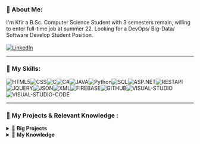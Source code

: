 <!-- About Me -->
### 🦁 About Me:
I'm Kfir a B.Sc. Computer Science Student with 3 semesters remain, willing to enter full-time job at summer 22. Looking for a DevOps/ Big-Data/ Software Develop Student Position.
<br/><br/>[![LinkedIn](https://img.shields.io/badge/linkedin-%230077B5.svg?&style=for-the-badge&logo=linkedin&logoColor=white)](https://www.linkedin.com/in/kfir-gisman) 
<!--END About me -->

---

<!-- My skills -->
### 🔧 My Skills:
![HTML5](https://img.icons8.com/color/30/html-5.png)![CSS](https://img.icons8.com/color/30/css.png)![C](https://img.icons8.com/color/30/c.png)![C#](https://img.icons8.com/color/30/c-sharp-logo.png)![JAVA](https://img.icons8.com/color/30/java.png)![Python](https://img.icons8.com/color/30/python.png)![SQL](https://img.icons8.com/color/30/sql.png)![ASP.NET](https://img.icons8.com/color/30/asp.png)![RESTAPI](https://img.icons8.com/color/30/rest-api.png)![JQUERY](https://img.icons8.com/ios/30/000000/jquery.png)![JSON](https://img.icons8.com/color/30/json.png)![XML](https://img.icons8.com/color/30/xml.png)![FIREBASE](https://img.icons8.com/color/30/firebase.png)![GITHUB](https://img.icons8.com/color/30/github.png)![VISUAL-STUDIO](https://img.icons8.com/color/30/visual-studio.png)![VISUAL-STUDIO-CODE](https://img.icons8.com/color/30/visual-studio-code-2019.png)
<!-- END My skills -->

---

<!-- My Projects -->
### 🧷 My Projects & Relevant Knowledge :
<details>
    <summary>&#128240 <b>Big Projects</b></summary><br/>

<!-- My Projects -LIST:START -->
- [Hack IDC 21 ](https://github.com/Kfir-G/HackIDC21_Project)
- [Nightclub Management Tool Project](https://github.com/Kfir-G/Final_Project_Java)
- [Monopoly Game](https://github.com/Kfir-G/Monopoly-Game)
</details>
<!-- My Projects-LIST:END -->

<!-- My Knowledge-LIST:START -->
<details>
    <summary>🔬 <b>My Knowledge</b></summary><br/>

* <details>
    <summary><b>Back & Front End</b></summary><br/>
    - HTML 
    - CSS
    - ASP.NET
    - API rest
    - AJAX
    - JSON
    - XML
    - Firebase
    - Web API
    - CCEC
    - No-SQL
    - Data Set
  </details>

* <details>
    <summary><b>Big-Data</b></summary><br/>
    knowledge at data analytics life cycle, data preparation, linear and logistic regression, classification and evaluation, random forests, decision trees, KNN, SVM, unsupervised algorithms, using GoogleColab.
  </details>
    
* <details>
    <summary><b>Computer Architecture</b></summary><br/>
    learning Combinational Building Blocks such as Multiplexers, Decoders, Latches and Flip-Flops: SR Latch, D Latch D Flip-Flop, Register, MIPS R2000 language and single cycle architecture.
  </details>
    
* <details>
    <summary><b>Operating Systems</b></summary><br/>
    learning operating systems structure (kernel approaches, dual mode operations, preemptive/non-preemptive OS’s), processes and threads (client-server systems, RPC, pipes, threads dispatching, high-level of thread scheduling), synchronization and mutual exclusion, deadlocks, CPU thread-scheduling (scheduling algorithms and priorities, Mars-Rover project, starvation). Codding in Java and C# in WIN32 API.
  </details>
    
* <details>
    <summary><b>Software Engineering</b></summary><br/>
    learning Imparting concepts in software engineering and methods of analysis and design, presenting the development stages of a software system, including definition Requirements, formalization of requirements and their analysis and software design. Learn UML diagrams such as: Use Case Diagrams, System Sequence, Activity Diagrams, and Interaction Diagrams. 
  </details>
 
 * <details>
    <summary><b>JAVA</b></summary><br/>
    advanced concepts in Java object-oriented programming such as polymorphism, abstract Classes, interface realization, exception hierarchy. Event driven programming based on polymorphic event handlers, design and implement software systems in Java GUI.
  </details>
    
<!-- My Knowledge-LIST:END -->
</details>
